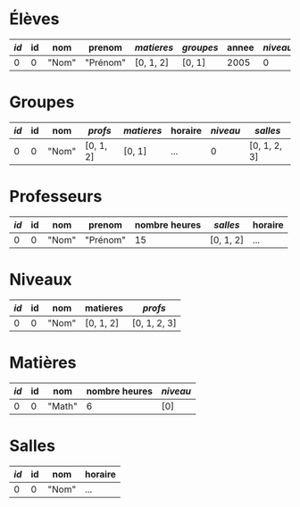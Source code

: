 # Élèves

| ***id*** | **id** | nom | prenom | *matieres* | *groupes* | annee | *niveau* |
| --- | --- | --- | --- | --- | --- | --- | --- |
| 0 | 0 | "Nom" | "Prénom" | [0, 1, 2] | [0, 1] | 2005 | 0 |
 
# Groupes
| ***id*** | **id** | nom | *profs* | *matieres* | horaire | *niveau* | *salles* |
| --- | --- | --- | --- | --- | --- | --- | --- |
| 0 | 0 | "Nom" | [0, 1, 2] | [0, 1] | ... | 0 | [0, 1, 2, 3]

# Professeurs
| ***id*** | **id** | nom | prenom | nombre heures | *salles* | horaire |
| --- | --- | --- | --- | --- | --- | --- |
| 0 | 0 | "Nom" | "Prénom" | 15 | [0, 1, 2] | ... |

# Niveaux
| ***id*** | **id** | nom | matieres | *profs* |
| --- | --- | --- | --- | --- |
| 0 | 0 | "Nom" | [0, 1, 2] | [0, 1, 2, 3] |

# Matières
| ***id*** | **id** | nom | nombre heures | *niveau* |
| --- | --- | --- | --- | --- |
| 0 | 0 | "Math" | 6 | [0] |

# Salles
| ***id*** | **id** | nom | horaire |
| --- | --- | --- | --- |
| 0 | 0 | "Nom" | ... |